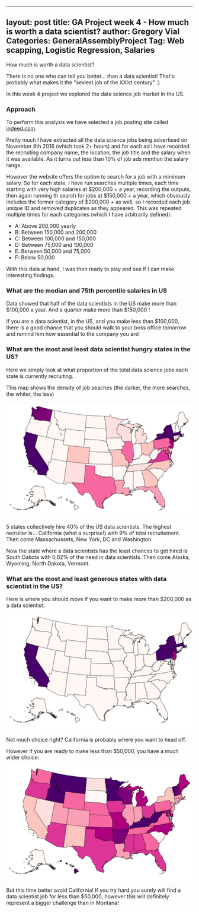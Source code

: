 
---
layout: post
title: GA Project week 4 - How much is worth a data scientist?
author: Gregory Vial
Categories: GeneralAssemblyProject
Tag: Web scapping, Logistic Regression, Salaries
---

How much is worth a data scientist?

There is no one who can tell you better... than a data scientist! That's probably what makes it the "sexiest job of the XXIst century" :)

In this week 4 project we explored the data science job market in the US.

### Approach

To perform this analysis we have selected a job posting site called [indeed.com](http://www.indeed.com). 

Pretty much I have extracted all the data science jobs being advertised on November 9th 2016 (which took 2+ hours) and for each ad I have recorded the recruiting company name, the location, the job title and the salary when it was available. As it turns out less than 10% of job ads mention the salary range.

However the website offers the option to search for a job with a minimum salary. So for each state, I have run searches multiple times, each time starting with very high salaries at $200,000 + a year, recording the outputs, then again running th search for jobs at $150,000 + a year, which obviously includes the former category of $200,000 + as well, so I recorded each job unique ID and removed duplicates as they appeared. This was repeated multiple times for each categories (which I have arbitrarily defined):
* A: Above 200,000 yearly
* B: Between 150,000 and 200,000
* C: Between 100,000 and 150,000
* D: Between 75,000 and 100,000
* E: Between 50,000 and 75,000
* F: Below 50,000

With this data at hand, I was then ready to play and see if I can make interesting findings.

### What are the median and 75th percentile salaries in US
Data showed that half of the data scientists in the US make more than $100,000 a year.
And a quarter make more than $150,000 !

If you are a data scientist, in the US, and you make less than $100,000, there is a good chance that you should walk to your boss office tomorrow and remind him how essential to the company you are!

### What are the most and least data scientist hungry states in the US?

Here we simply look at what proportion of the total data science jobs each state is currently recruiting.

This map shows the density of job seaches (the darker, the more searches, the whiter, the less)

![US_jobs_repartition](./assets/us_jobs_repartition.png)

5 states collectively hire 40% of the US data scientists. The highest recruiter is... California (what a surprise!) with 9% of total recruitement. Then come Massachussets, New York, DC and Washington.

Now the state where a data scientists has the least chances to get hired is South Dakota with 0,02% of the need in data scientists. Then come Alaska, Wyoming, North Dakota, Vermont.

### What are the most and least generous states with data scientist in the US?

Here is where you should move if you want to make more than \$200,000 as a data scientist:

![very_high](./assets/very_high_salaries.png)

Not much choice right? California is probably where you want to head off.

However if you are ready to make less than $50,000, you have a much wider choice:

![very_low](./assets/very_low_salaries.png)

But this time better avoid California! If you try hard you surely will find a data scientist job for less than $50,000, however this will definitely represent a bigger challenge than in Montana!



